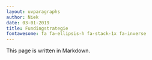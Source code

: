 ```yaml
---
layout: uvparagraphs
author: Niek
date: 03-01-2019
title: Fundingstrategie
fontawesome: fa fa-ellipsis-h fa-stack-1x fa-inverse 
---
```


This page is written in Markdown.